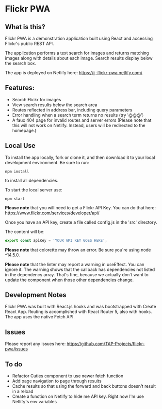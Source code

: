 # Flickr PWA

## What is this?

Flickr PWA is a demonstration application built using React and accessing Flickr's public REST API. 

The application performs a text search for images and returns matching images along with details about each image. Search results display below the search box.

The app is deployed on Netlify here: https://jj-flickr-pwa.netlify.com/

## Features:

- Search Flickr for images
- View search results below the search area
- Routes reflected in address bar, including query parameters
- Error handling when a search term returns no results (try '@@@')
- A faux 404 page for invalid routes and server errors (Please note that this will not work on Netlify. Instead, users will be redirected to the homepage.)

## Local Use

To install the app locally, fork or clone it, and then download it to your local development environment. Be sure to run:

```
npm install
```

to install all dependencies. 

To start the local server use:

```
npm start
```


**Please note** that you will need to get a Flickr API Key. You can do that here: https://www.flickr.com/services/developer/api/

Once you have an API key, create a file called config.js in the 'src' directory. 

The content will be:

```js
export const apiKey = 'YOUR API KEY GOES HERE';
```

**Please note** that colorette may throw an error. Be sure you're using node ^14.5.0.

**Please note** that the linter may report a warning in useEffect. You can ignore it. The warning shows that the callback has dependencies not listed in the dependency array. That's fine, because we actually don't want to update the component when those other dependencies change.

## Development Notes

Flickr PWA was built with React.js hooks and was bootstrapped with Create React App. Routing is accomplished with React Router 5, also with hooks. The app uses the native Fetch API. 

## Issues

Please report any issues here: https://github.com/TAP-Projects/flickr-pwa/issues

## To do

- Refactor Cuties component to use newer fetch function
- Add page navigation to page through results
- Cache results so that using the forward and back buttons doesn't result in a reload
- Create a function on Netlify to hide me API key. Right now I'm use Netlify's env variables
